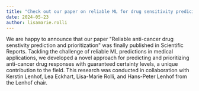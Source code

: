 ```yaml
---
title: "Check out our paper on reliable ML for drug sensitivity prediciton"
date: 2024-05-23
author: lisamarie.rolli
---
```


We are happy to announce that our paper "Reliable anti-cancer drug senstivity prediction and prioritization" was finally published in Scientific Reports. Tackling the challenge of reliable ML predictions in medical applications, we developed a novel approach for predicting and prioritizing anti-cancer drug responses with guaranteed certainty levels, a unique contribution to the field. This research was conducted in collaboration with Kerstin Lenhof, Lea Eckhart, Lisa-Marie Rolli, and Hans-Peter Lenhof from the Lenhof chair. 
